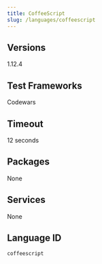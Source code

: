 ```yaml
---
title: CoffeeScript
slug: /languages/coffeescript
---
```



## Versions
1.12.4
## Test Frameworks
Codewars
## Timeout
12 seconds
## Packages
None 
## Services
None
## Language ID
`coffeescript`
